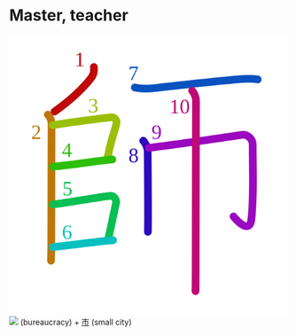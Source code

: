 # Master, teacher
![5e2b](../kanji-colorize/5e2b.svg)
[![](http://www.kanjidamage.com/assets/radsmall/beuracracy-f955595891b6274d85a4213279d4ca0948b6532e0d8aaef275cc17fed0c7fbc2.jpg)](http://www.kanjidamage.com/kanji/1611-bureaucracy) (bureaucracy) + [市](市.md) (small city)